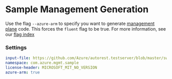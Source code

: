 # Sample Management Generation

Use the flag `--azure-arm` to specify you want to generate [management plane][mgmt] code. This forces the `fluent` flag to be true. For more information, see our [flag index][flag_index]

### Settings

``` yaml
input-file: https://github.com/Azure/autorest.testserver/blob/master/swagger/head.json
namespace: com.azure.mgmt.sample
license-header: MICROSOFT_MIT_NO_VERSION
azure-arm: true
```

<!-- LINKS -->
[mgmt]: https://docs.microsoft.com/azure/azure-resource-manager/management/control-plane-and-data-plane#control-plane
[flag_index]: https://github.com/Azure/autorest/tree/master/docs/generate/flags.md